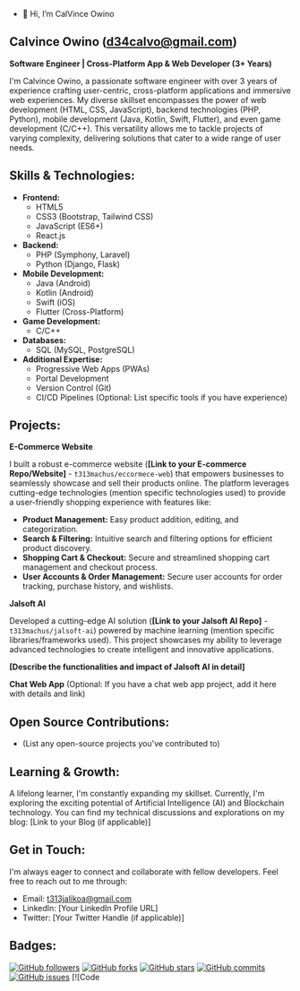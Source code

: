 - 👋 Hi, I’m CalVince Owino

## Calvince Owino (d34calvo@gmail.com)

**Software Engineer | Cross-Platform App & Web Developer (3+ Years)**

I'm Calvince Owino, a passionate software engineer with over 3 years of experience crafting user-centric, cross-platform applications and immersive web experiences. My diverse skillset encompasses the power of web development (HTML, CSS, JavaScript), backend technologies (PHP, Python), mobile development (Java, Kotlin, Swift, Flutter), and even game development (C/C++). This versatility allows me to tackle projects of varying complexity, delivering solutions that cater to a wide range of user needs.

## Skills & Technologies:

* **Frontend:**
    * HTML5
    * CSS3 (Bootstrap, Tailwind CSS)
    * JavaScript (ES6+)
    * React.js
* **Backend:**
    * PHP (Symphony, Laravel)
    * Python (Django, Flask)
* **Mobile Development:**
    * Java (Android)
    * Kotlin (Android)
    * Swift (iOS)
    * Flutter (Cross-Platform)
* **Game Development:**
    * C/C++
* **Databases:**
    * SQL (MySQL, PostgreSQL)
* **Additional Expertise:**
    * Progressive Web Apps (PWAs)
    * Portal Development
    * Version Control (Git)
    * CI/CD Pipelines (Optional: List specific tools if you have experience)

## Projects:

**E-Commerce Website**

I built a robust e-commerce website (**[Link to your E-commerce Repo/Website]** - `t313machus/eccormece-web`) that empowers businesses to seamlessly showcase and sell their products online. The platform leverages cutting-edge technologies (mention specific technologies used) to provide a user-friendly shopping experience with features like:

* **Product Management:** Easy product addition, editing, and categorization.
* **Search & Filtering:** Intuitive search and filtering options for efficient product discovery.
* **Shopping Cart & Checkout:** Secure and streamlined shopping cart management and checkout process.
* **User Accounts & Order Management:** Secure user accounts for order tracking, purchase history, and wishlists.

**Jalsoft AI**

Developed a cutting-edge AI solution (**[Link to your Jalsoft AI Repo]** - `t313machus/jalsoft-ai`) powered by machine learning (mention specific libraries/frameworks used). This project showcases my ability to leverage advanced technologies to create intelligent and innovative applications.

**[Describe the functionalities and impact of Jalsoft AI in detail]**

**Chat Web App** (Optional: If you have a chat web app project, add it here with details and link)

## Open Source Contributions:

* (List any open-source projects you've contributed to)

## Learning & Growth:

A lifelong learner, I'm constantly expanding my skillset. Currently, I'm exploring the exciting potential of Artificial Intelligence (AI) and Blockchain technology. You can find my technical discussions and explorations on my blog: [Link to your Blog (if applicable)]

## Get in Touch:

I'm always eager to connect and collaborate with fellow developers. Feel free to reach out to me through:

* Email: t313jalikoa@gmail.com
* LinkedIn: [Your LinkedIn Profile URL]
* Twitter: [Your Twitter Handle (if applicable)]

## Badges:

[![GitHub followers](https://img.shields.io/github/followers/t313machus?style=social)](https://github.com/t313machus)
[![GitHub forks](https://img.shields.io/github/forks/t313machus/eccormece-web?style=social)](https://github.com/t313machus/eccormece-web)
[![GitHub stars](https://img.shields.io/github/stars/t313machus/eccormece-web?style=social)](https://github.com/t313machus/eccormece-web)
[![GitHub commits](https://img.shields.io/github/commits/t313machus/eccormece-web?style=social)](https://github.com/t313machus/eccormece-web)
[![GitHub issues](https://img.shields.io/github/issues/t313machus/eccormece-web?style=social)](https://github.com/t313machus/eccormece-web)
[![Code
